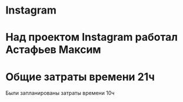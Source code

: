 # Instagram  
Над проектом Instagram работал
Астафьев Максим
==========
Общие затраты времени 21ч
==========
Были запланированы затраты времени 10ч

